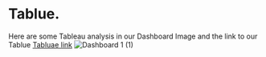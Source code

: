 # Tablue.
Here are some Tableau analysis in our Dashboard Image and the link to our Tablue [Tabluae link](https://public.tableau.com/app/profile/joy7082/viz/Phase3project/Dashboard1?publish=yes)
![Dashboard 1 (1)](https://github.com/learn-co-curriculum/dsc-data-visualization-with-pandas/assets/109750154/1768cb56-e359-43a8-89a9-ab0a68104982)
